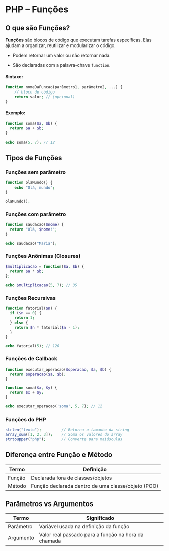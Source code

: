 # PHP – Funções

## O que são Funções?

**Funções** são blocos de código que executam tarefas específicas. Elas ajudam a organizar, reutilizar e modularizar o código.

- Podem retornar um valor ou não retornar nada.

- São declaradas com a palavra-chave `function`.

#### Sintaxe:

```php
function nomeDaFuncao(parâmetro1, parâmetro2, ...) {
    // bloco de código
    return valor; // (opcional)
}
``` 

#### Exemplo:
```php
function soma($a, $b) {
  return $a + $b;
}

echo soma(5, 7); // 12
```

## Tipos de Funções

### Funções sem parâmetro

```php
function olaMundo() {
    echo "Olá, mundo";
}

olaMundo();
```

### Funções com parâmetro

```php
function saudacao($nome) {
  return "Olá, $nome!";
}

echo saudacao("Maria");
```

### Funções Anônimas (Closures)

```php
$multiplicacao = function($a, $b) {
  return $a * $b;
};

echo $multiplicacao(5, 7); // 35
```

### Funções Recursivas

```php
function fatorial($n) {
  if ($n == 0) {
    return 1;
  } else {
    return $n * fatorial($n - 1);
  }
}

echo fatorial(5); // 120
```

### Funções de Callback

```php
function executar_operacao($operacao, $a, $b) {
  return $operacao($a, $b);
}

function soma($x, $y) {
  return $x + $y;
}

echo executar_operacao('soma', 5, 7); // 12
```

### Funções do PHP

```php
strlen("texto");         // Retorna o tamanho da string
array_sum([1, 2, 3]);    // Soma os valores do array
strtoupper("php");       // Converte para maiúsculas
```

## Diferença entre Função e Método

| Termo   | Definição                                              |
|---------|--------------------------------------------------------|
| Função  | Declarada fora de classes/objetos                     |
| Método  | Função declarada dentro de uma classe/objeto (POO)    |

## Parâmetros vs Argumentos

| Termo       | Significado                                           |
|-------------|--------------------------------------------------------|
| Parâmetro   | Variável usada na definição da função                  |
| Argumento   | Valor real passado para a função na hora da chamada    |
